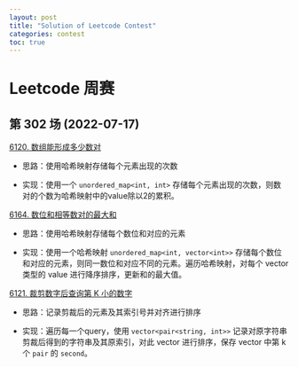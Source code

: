 ```yaml
---
layout: post
title: "Solution of Leetcode Contest"
categories: contest
toc: true
---
```


# Leetcode 周赛
## 第 302 场 (2022-07-17)

[6120. 数组能形成多少数对](https://leetcode.cn/problems/maximum-number-of-pairs-in-array/)

- 思路：使用哈希映射存储每个元素出现的次数

- 实现：使用一个 `unordered_map<int, int>` 存储每个元素出现的次数，则数对的个数为哈希映射中的value除以2的累积。

[6164. 数位和相等数对的最大和](https://leetcode.cn/problems/max-sum-of-a-pair-with-equal-sum-of-digits/)

- 思路：使用哈希映射存储每个数位和对应的元素

- 实现：使用一个哈希映射 `unordered_map<int, vector<int>>` 存储每个数位和对应的元素，则同一数位和对应不同的元素。遍历哈希映射，对每个 vector 类型的 value 进行降序排序，更新和的最大值。

[6121. 裁剪数字后查询第 K 小的数字](https://leetcode.cn/problems/query-kth-smallest-trimmed-number/)

- 思路：记录剪裁后的元素及其索引号并对齐进行排序

- 实现：遍历每一个query，使用 `vector<pair<string, int>>` 记录对原字符串剪裁后得到的字符串及其原索引，对此 vector 进行排序，保存 vector 中第 k 个 `pair` 的 `second`。